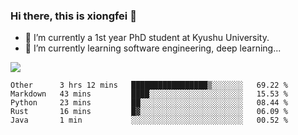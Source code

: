 ### Hi there, this is xiongfei 👋


- 🔭 I’m currently a 1st year PhD student at Kyushu University.
- 🌱 I’m currently learning software engineering, deep learning...

<!--
**Toma62299781/Toma62299781** is a ✨ _special_ ✨ repository because its `README.md` (this file) appears on your GitHub profile.
Here are some ideas to get you started:
-->

![](https://github-readme-stats.vercel.app/api?username=Toma62299781)

<!--START_SECTION:waka-->
```text
Other      3 hrs 12 mins   █████████████████▒░░░░░░░   69.22 % 
Markdown   43 mins         ████░░░░░░░░░░░░░░░░░░░░░   15.53 % 
Python     23 mins         ██░░░░░░░░░░░░░░░░░░░░░░░   08.44 % 
Rust       16 mins         █▓░░░░░░░░░░░░░░░░░░░░░░░   06.09 % 
Java       1 min           ░░░░░░░░░░░░░░░░░░░░░░░░░   00.52 % 
```
<!--END_SECTION:waka-->

